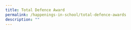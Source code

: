 ```yaml
---
title: Total Defence Award
permalink: /happenings-in-school/total-defence-awards
description: ""
---
```



